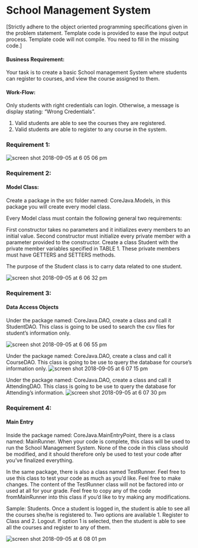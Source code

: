 # School Management System

[Strictly adhere to the object oriented programming specifications given in the problem statement. Template code is provided to ease the input output process. Template code will not compile. You need to fill in the missing code.]

#### Business Requirement:

Your task is to create a basic School management System where students can register to courses, and view the course assigned to them.

#### Work-Flow:

Only students with right credentials can login. Otherwise, a message is display stating: “Wrong Credentials”.

1. Valid students are able to see the courses they are registered.
2. Valid students are able to register to any course in the system.

### Requirement 1:

![screen shot 2018-09-05 at 6 05 06 pm](https://user-images.githubusercontent.com/29616111/45124142-3973ad00-b137-11e8-98af-e72e539b511b.png)

### Requirement 2:
#### Model Class:

Create a package in the src folder named: CoreJava.Models, in this package you will create every model class.

Every Model class must contain the following general two requirements:

First constructor takes no parameters and it initializes every members to an initial value.
Second constructor must initialize every private member with a parameter provided to the constructor.
Create a class Student with the private member variables specified in TABLE 1. These private members must have GETTERS and SETTERS methods.

The purpose of the Student class is to carry data related to one student.

![screen shot 2018-09-05 at 6 06 32 pm](https://user-images.githubusercontent.com/29616111/45124147-3973ad00-b137-11e8-86b5-e09e76d8549c.png)

### Requirement 3:
#### Data Access Objects

Under the package named: CoreJava.DAO, create a class and call it StudentDAO. This class is going to be used to search the csv files for student’s information only.

![screen shot 2018-09-05 at 6 06 55 pm](https://user-images.githubusercontent.com/29616111/45124143-3973ad00-b137-11e8-8071-382a71302d66.png)

Under the package named: CoreJava.DAO, create a class and call it CourseDAO. This class is going to be use to query the database for course’s information only.
![screen shot 2018-09-05 at 6 07 15 pm](https://user-images.githubusercontent.com/29616111/45124144-3973ad00-b137-11e8-8b9c-389bc8221316.png)

Under the package named: CoreJava.DAO, create a class and call it AttendingDAO. This class is going to be use to query the database for Attending’s information.
![screen shot 2018-09-05 at 6 07 30 pm](https://user-images.githubusercontent.com/29616111/45124145-3973ad00-b137-11e8-80e7-0e08708dcf6c.png)

### Requirement 4:
#### Main Entry

Inside the package named: CoreJava.MainEntryPoint, there is a class named: MainRunner. When your code is complete, this class will be used to run the School Management System. None of the code in this class should be modified, and it should therefore only be used to test your code after you’ve finalized everything.

In the same package, there is also a class named TestRunner. Feel free to use this class to test your code as much as you’d like. Feel free to make changes. The content of the TestRunner class will not be factored into or used at all for your grade. Feel free to copy any of the code fromMainRunner into this class if you’d like to try making any modifications.

Sample: Students. Once a student is logged in, the student is able to see all the courses she/he is registered to. Two options are available 1. Register to Class and 2. Logout. If option 1 is selected, then the student is able to see all the courses and register to any of them.

![screen shot 2018-09-05 at 6 08 01 pm](https://user-images.githubusercontent.com/29616111/45124146-3973ad00-b137-11e8-9bd8-c0372f04f728.png)
